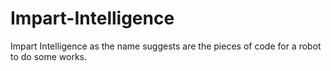 # Impart-Intelligence
Impart Intelligence as the name suggests are the pieces of code for a robot to do some works.
